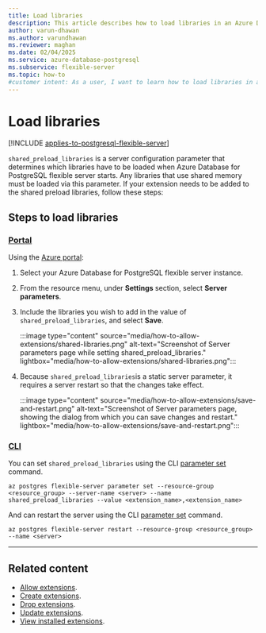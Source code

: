 ```yaml
---
title: Load libraries
description: This article describes how to load libraries in an Azure Database for PostgreSQL flexible server.
author: varun-dhawan
ms.author: varundhawan
ms.reviewer: maghan
ms.date: 02/04/2025
ms.service: azure-database-postgresql
ms.subservice: flexible-server
ms.topic: how-to
#customer intent: As a user, I want to learn how to load libraries in an Azure Database for PostgreSQL flexible server.
---
```


# Load libraries

[!INCLUDE [applies-to-postgresql-flexible-server](~/reusable-content/ce-skilling/azure/includes/postgresql/includes/applies-to-postgresql-flexible-server.md)]

`shared_preload_libraries` is a server configuration parameter that determines which libraries have to be loaded when Azure Database for PostgreSQL flexible server starts. Any libraries that use shared memory must be loaded via this parameter. If your extension needs to be added to the shared preload libraries, follow these steps:

## Steps to load libraries

### [Portal](#tab/load-libraries-portal)

Using the [Azure portal](https://portal.azure.com):

1. Select your Azure Database for PostgreSQL flexible server instance.
2. From the resource menu, under **Settings** section, select **Server parameters**.
3. Include the libraries you wish to add in the value of `shared_preload_libraries`, and select **Save**.

    :::image type="content" source="media/how-to-allow-extensions/shared-libraries.png" alt-text="Screenshot of Server parameters page while setting shared_preload_libraries." lightbox="media/how-to-allow-extensions/shared-libraries.png":::

4. Because `shared_preload_libraries`is a static server parameter, it requires a server restart so that the changes take effect.

    :::image type="content" source="media/how-to-allow-extensions/save-and-restart.png" alt-text="Screenshot of Server parameters page, showing the dialog from which you can save changes and restart." lightbox="media/how-to-allow-extensions/save-and-restart.png":::

### [CLI](#tab/load-libraries-cli)

You can set `shared_preload_libraries` using the CLI [parameter set](/cli/azure/postgres/flexible-server/parameter#az-postgres-flexible-server-parameter-set) command.

```azurecli-interactive
az postgres flexible-server parameter set --resource-group <resource_group> --server-name <server> --name shared_preload_libraries --value <extension_name>,<extension_name>
```

And can restart the server using the CLI [parameter set](/cli/azure/postgres/flexible-server#az-postgres-flexible-server-restart) command.

```azurecli-interactive
az postgres flexible-server restart --resource-group <resource_group> --name <server>
```

---

## Related content

- [Allow extensions](how-to-allow-extensions.md).
- [Create extensions](how-to-create-extensions.md).
- [Drop extensions](how-to-drop-extensions.md).
- [Update extensions](how-to-update-extensions.md).
- [View installed extensions](how-to-view-installed-extensions.md).
